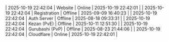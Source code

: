 | 2025-10-19 22:42:04 | Website | Online | 2025-10-19 22:42:01 |
| 2025-10-19 22:42:04 | Registration | Offline | 2025-09-09 16:40:23 |
| 2025-10-19 22:42:04 | Auth Server | Offline | 2025-08-18 09:33:31 |
| 2025-10-19 22:42:04 | Kezan (PvE) | Offline | 2025-10-11 12:51:30 |
| 2025-10-19 22:42:04 | Gurubashi (PvP) | Offline | 2025-08-23 21:44:06 |
| 2025-10-19 22:42:04 | Cloudflare | Online | 2025-10-19 22:42:01 |
